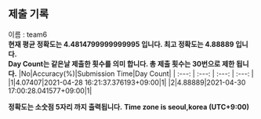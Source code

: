 


  
## 제출 기록  
이름 : team6  
**현재 평균 정확도는 4.4814799999999995 입니다. 최고 정확도는 4.88889 입니다.**  
**Day Count는 같은날 제출한 횟수를 의미 합니다. 총 제출 횟수는 30번으로 제한 됩니다.**
|No|Accuracy(%)|Submission Time|Day Count|
| :---: | :---: | :---: | :---: |
|1|4.07407|2021-04-28 16:21:37.376193+09:00|1|
|2|4.88889|2021-04-30 17:00:28.041577+09:00|1|


**정확도는 소숫점 5자리 까지 출력됩니다.**
**Time zone is seoul,korea (UTC+9:00)**
